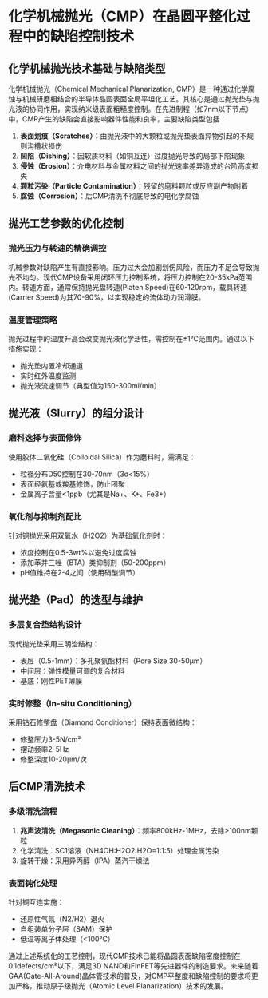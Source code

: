 # 化学机械抛光（CMP）在晶圆平整化过程中的缺陷控制技术

## 化学机械抛光技术基础与缺陷类型

化学机械抛光（Chemical Mechanical Planarization, CMP）是一种通过化学腐蚀与机械研磨相结合的半导体晶圆表面全局平坦化工艺。其核心是通过抛光垫与抛光液的协同作用，实现纳米级表面粗糙度控制。在先进制程（如7nm以下节点）中，CMP产生的缺陷会直接影响器件性能和良率，主要缺陷类型包括：

1. **表面划痕（Scratches）**：由抛光液中的大颗粒或抛光垫表面异物引起的不规则沟槽状损伤
2. **凹陷（Dishing）**：因软质材料（如铜互连）过度抛光导致的局部下陷现象
3. **侵蚀（Erosion）**：介电材料与金属材料之间的抛光速率差异造成的台阶高度损失
4. **颗粒污染（Particle Contamination）**：残留的磨料颗粒或反应副产物附着
5. **腐蚀（Corrosion）**：后CMP清洗不彻底导致的电化学腐蚀

## 抛光工艺参数的优化控制

### 抛光压力与转速的精确调控
机械参数对缺陷产生有直接影响。压力过大会加剧划伤风险，而压力不足会导致抛光不均匀。现代CMP设备采用闭环压力控制系统，将压力控制在20-35kPa范围内。转速方面，通常保持抛光盘转速(Platen Speed)在60-120rpm，载具转速(Carrier Speed)为其70-90%，以实现稳定的流体动力润滑膜。

### 温度管理策略
抛光过程中的温度升高会改变抛光液化学活性，需控制在±1℃范围内。通过以下措施实现：
- 抛光垫内置冷却通道
- 实时红外温度监测
- 抛光液流速调节（典型值为150-300ml/min）

## 抛光液（Slurry）的组分设计

### 磨料选择与表面修饰
使用胶体二氧化硅（Colloidal Silica）作为磨料时，需满足：
- 粒径分布D50控制在30-70nm（3σ<15%）
- 表面经氨基或羧基修饰，防止团聚
- 金属离子含量<1ppb（尤其是Na+、K+、Fe3+）

### 氧化剂与抑制剂配比
针对铜抛光采用双氧水（H2O2）为基础氧化剂时：
- 浓度控制在0.5-3wt%以避免过度腐蚀
- 添加苯并三唑（BTA）类抑制剂（50-200ppm）
- pH值维持在2-4之间（使用硝酸调节）

## 抛光垫（Pad）的选型与维护

### 多层复合垫结构设计
现代抛光垫采用三明治结构：
- 表层（0.5-1mm）：多孔聚氨酯材料（Pore Size 30-50μm）
- 中间层：弹性模量可调的复合材料
- 基底：刚性PET薄膜

### 实时修整（In-situ Conditioning）
采用钻石修整盘（Diamond Conditioner）保持表面微结构：
- 修整压力3-5N/cm²
- 摆动频率2-5Hz
- 修整深度10-20μm/次

## 后CMP清洗技术

### 多级清洗流程
1. **兆声波清洗（Megasonic Cleaning）**：频率800kHz-1MHz，去除>100nm颗粒
2. 化学清洗：SC1溶液（NH4OH:H2O2:H2O=1:1:5）处理金属污染
3. 旋转干燥：采用异丙醇（IPA）蒸汽干燥法

### 表面钝化处理
针对铜互连实施：
- 还原性气氛（N2/H2）退火
- 自组装单分子层（SAM）保护
- 低温等离子体处理（<100℃）

通过上述系统化的工艺控制，现代CMP技术已能将晶圆表面缺陷密度控制在0.1defects/cm²以下，满足3D NAND和FinFET等先进器件的制造要求。未来随着GAA(Gate-All-Around)晶体管技术的普及，对CMP平整度和缺陷控制的要求将更加严格，推动原子级抛光（Atomic Level Planarization）技术的发展。